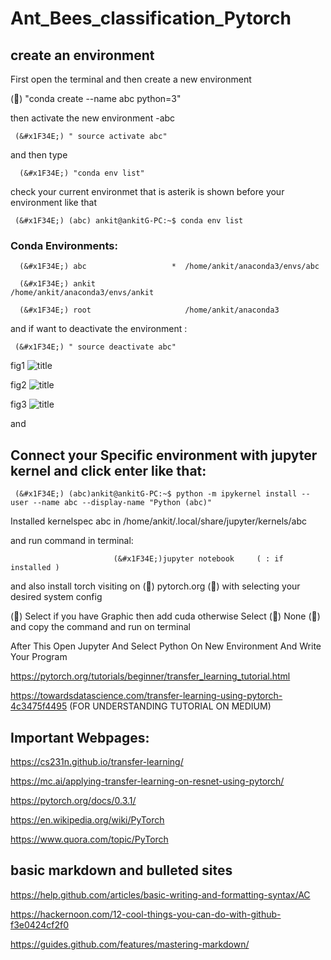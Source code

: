 # Ant_Bees_classification_Pytorch

 ## create an environment

First open the terminal and then create a new environment

   (&#x1F34E;) 
     "conda create --name abc python=3"
   
then activate the new environment -abc

     (&#x1F34E;) " source activate abc"

 and then type 

      (&#x1F34E;) "conda env list"

check your current environmet that is  asterik is shown before your environment like that

     (&#x1F34E;) (abc) ankit@ankitG-PC:~$ conda env list

   ### Conda Environments:

      (&#x1F34E;) abc                   *  /home/ankit/anaconda3/envs/abc

      (&#x1F34E;) ankit                    /home/ankit/anaconda3/envs/ankit

      (&#x1F34E;) root                     /home/ankit/anaconda3

and if want to deactivate the environment :

     (&#x1F34E;) " source deactivate abc"

fig1
 ![title](https://github.com/ankitAMD/1Ant_Bees_classification_Pytorch/blob/master/environment1.png)

fig2 
 ![title](https://github.com/ankitAMD/1Ant_Bees_classification_Pytorch/blob/master/environment2.png)

fig3
 ![title](https://github.com/ankitAMD/1Ant_Bees_classification_Pytorch/blob/master/environment3.png)


and 

##  Connect your Specific environment with jupyter kernel and click enter like that:

     (&#x1F34E;) (abc)ankit@ankitG-PC:~$ python -m ipykernel install --user --name abc --display-name "Python (abc)"

Installed kernelspec abc in /home/ankit/.local/share/jupyter/kernels/abc

and run command in terminal:
                            
                           (&#x1F34E;)jupyter notebook     ( : if installed )


and also install  torch  visiting on (&#x1F34E;) pytorch.org  (&#x1F34E;) with selecting your desired system config

(&#x1F34F;) Select if you have Graphic then add cuda otherwise Select (&#x1F534;) None  (&#x1F534;) and copy the command and run on terminal

After This Open Jupyter And Select Python On New Environment And Write Your Program


https://pytorch.org/tutorials/beginner/transfer_learning_tutorial.html

https://towardsdatascience.com/transfer-learning-using-pytorch-4c3475f4495       (FOR UNDERSTANDING TUTORIAL ON MEDIUM)



## Important Webpages:

https://cs231n.github.io/transfer-learning/

https://mc.ai/applying-transfer-learning-on-resnet-using-pytorch/

https://pytorch.org/docs/0.3.1/

https://en.wikipedia.org/wiki/PyTorch

https://www.quora.com/topic/PyTorch


## basic markdown and bulleted sites 

https://help.github.com/articles/basic-writing-and-formatting-syntax/AC

https://hackernoon.com/12-cool-things-you-can-do-with-github-f3e0424cf2f0

https://guides.github.com/features/mastering-markdown/
